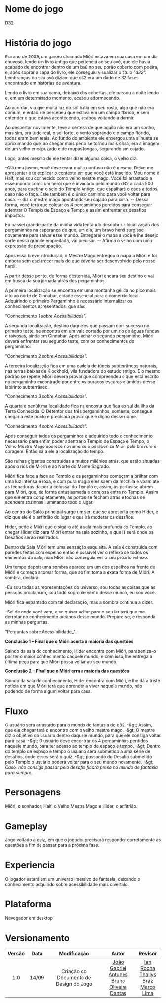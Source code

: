 # **Nome do jogo**

D32

# **História do jogo**

Era ano de 2059, um garoto chamado Mióri estava em sua casa em um dia chuvoso, lendo um livro antigo que pertencia ao seu avô, que ele havia acabado de encontrar dentro de um baú no seu porão coberto com poeira, e, após soprar a capa do livro, ele conseguiu visualizar o título _&quot;d32&quot;._ Lembranças do seu avô diziam que d32 era um dado de 32 fases encontrado em histórias de aventura.

Lendo o livro em sua cama, debaixo das cobertas, ele passou a noite lendo e, em um determinado momento, acabou adormecendo.

Ao acordar, viu que muita luz do sol batia em seu rosto, algo que não era comum, e então ele percebeu que estava em um campo florido, e sem entender o que estava acontecendo, acabou voltando a dormir.

Ao despertar novamente, teve a certeza de que aquilo não era um sonho, mas sim, era tudo real, o sol forte, o vento soprando e o campo florido, todos eram bem reais. Ao fundo do ambiente ele enxergou uma silhueta se aproximando que, ao chegar mais perto se tornou mais clara, era a imagem de um velho encapuzado e de roupas longas, segurando um cajado.

Logo, antes mesmo de ele tentar dizer alguma coisa, o velho diz:

-Olá meu jovem, você deve estar muito confuso não é mesmo. Deixe me apresentar e te explicar o contexto em que você está inserido. Meu nome é Half, mas sou conhecido como velho mestre mago. Você foi arrastado a esse mundo como um herói que é invocado pelo mundo d32 a cada 500 anos, para quebrar o selo do Templo Antigo, que espalhará o caos a todos, caso não o faça. Este também é o único caminho para você voltar para casa. -- diz o mestre mago apontando seu cajado para cima. -- Dessa forma, você terá que coletar os 4 pergaminhos perdidos para conseguir adentrar O Templo de Espaço e Tempo e assim enfrentar os desafios impostos.

Eu passei grande parte da minha vida tentando descobrir a localização dos pergaminhos na esperança de que, um dia, um bravo herói surgisse novamente para salvar esse mundo. Entregarei o mapa a você e lhe desejo sorte nessa grande empreitada, vai precisar. -- Afirma o velho com uma expressão de preocupação.

Após essa breve introdução, o Mestre Mago entregou o mapa a Mióri e foi embora sem esclarecer mais do que deveria ser desenvolvido pelo nosso herói.

A partir desse ponto, de forma destemida, Mióri encara seu destino e vai em busca da sua jornada atrás dos pergaminhos.

A primeira localização se encontra em uma montanha gélida no pico mais alto ao norte de Cinnabar, cidade essencial para o comércio local. Adquirindo o primeiro Pergaminho é necessário internalizar os conhecimentos apresentados, que são:

&quot;Conhecimento _1 sobre Acessibilidade&quot;._

A segunda localização, destino daqueles que passam com sucesso no primeiro teste, se encontra em um vale cortado por um rio de águas fundas e raivosas, ainda em Cinnabar. Após achar o segundo pergaminho, Mióri deverá enfrentar seu segundo teste, com os conhecimentos do pergaminho:

&quot;Conhecimento _2 sobre Acessibilidade&quot;._

A terceira localização fica em uma cadeia de túneis subterrâneos naturais, nas terras baixas de Klockhold, vila fundadora do estudo antigo. E o mesmo padrão se repete, Mióri deverá provar que compreendeu o que está escrito no pergaminho encontrado por entre os buracos escuros e úmidos desse labirinto subterrâneo.

&quot;Conhecimento _3 sobre Acessibilidade&quot;._

A quarta e penúltima localidade fica na encosta que fica ao sul da ilha da Terra Conhecida. O Detentor dos três pergaminhos, somente, consegue chegar a este ponto e precisará provar que é digno desse nome.

&quot;Conhecimento _4 sobre Acessibilidade&quot;._

Após conseguir todos os pergaminhos e adquirido todo o conhecimento necessário para enfim poder adentrar o Templo de Espaço e Tempo, o Velho Mestre Mago aparece novamente e parabeniza Mióri pela bravura e coragem. Então dá a ele a localização do tempo.

São ruínas gigantes construídas a muitos milênios atrás, que estão situadas após o rios de Miorh e ao Norte do Monte Sagrado.

Mióri fica face a face ao Templo e os pergaminhos começam a brilhar com uma luz intensa e roxa, e com pura magia eles saem da mochila e voam até as fechaduras da porta colossal do Templo e, assim, as portas se abrem para Mióri, que, de forma entusiasmada e corajosa entra no Templo. Assim que ele entra completamente, as portas se fecham atrás e tochas se acendem sozinhas iluminando todo o lugar.

Ao centro do Salão principal surge um ser, que se apresenta como Hider, e diz que ele é o anfitrião do lugar e que irá moderar os desafios.

Hider, pede a Mióri que o siga-o até a sala mais profunda do Templo, ao chegar Hider diz para Mióri entrar na sala sozinho, e que lá será onde os Desafios serão realizados.

Dentro da Sala Mióri tem uma sensação esquisita. A sala é construída com paredes feitas com espelho então é possível ver o reflexo de todos os elementos da sala, mas Mióri não conseguia ver o seu próprio reflexo.

Um tempo depois uma sombra aparece em um dos espelhos na frente de Mióri e começa a tomar forma, que ao fim toma a exata forma de Mióri. A sombra, declara:

-Eu sou todas as representações do universo, sou todas as coisas que as pessoas proclamam, sou todo sopro de vento desse mundo, eu sou você.

Mióri fica espantado com tal declaração, mas a sombra continua a dizer.

-Sei de onde você vem, e se quiser voltar para o seu lar terá que me derrotar no conhecimento arcanos desse mundo. Prepare-se, e responda as minhas perguntas.

&quot;Perguntas sobre Acessibilidade_&quot;.

**Conclusão 1 – Final que o Mióri acerta a maioria das questões**

Saindo da sala do conhecimento, Hider encontra com Mióri, parabeniza-o por ter o maior conhecimento daquele mundo, e com isso, lhe entrega a última peça para que Mióri possa voltar ao seu mundo.

**Conclusão 2 – Final que o Mióri erra a maioria das questões**

Saindo da sala do conhecimento, Hider encontra com Mióri, e lhe dá a triste notícia em que Mióri terá que aprender a viver naquele mundo, não podendo de forma algum voltar para casa.

# **Fluxo**

O usuário será arrastado para o mundo de fantasia do d32. -\&gt; Assim, que ele chegar terá o encontro com o velho mestre mago. -\&gt; O mestre diz o objetivo do usuário dentro daquele mundo, para que ele consiga voltar para casa. -\&gt; O usuário deve encontrar os 4 pergaminhos perdidos naquele mundo, para ter acesso ao templo de espaço e tempo. -\&gt; Dentro do templo de espaço e tempo o usuário será submetido a uma série de desafios, onde esses será o quiz. -\&gt; passando do Desafio submetido pelo Templo o usuário poderá voltar para o seu mundo novamente. -\&gt; _Caso, não consiga passar pelo desafio ficará preso no mundo de fantasia para sempre._

# **Personagens**

Mióri, o sonhador; Half, o Velho Mestre Mago e Hider, o anfitrião.

# **Gameplay**

Jogo voltado a quiz, em que o jogador precisará responder corretamente as questões a fim de passar para a próxima fase.

# **Experiencia**

O jogador estará em um universo imersivo de fantasia, deixando o conhecimento adquirido sobre acessibilidade mais divertido.

# **Plataforma**

Navegador em desktop

# **Versionamento**
| Versão | Data | Modificação | Autor | Revisor |
| :---: | :---: | :---: | :---: | :---: |
| 1.0 | 14/09 | Criação do Documento de Design do Jogo | [João Gabriel Antunes](https://github.com/flyerjohn)<br>[Bruno Oliveira Dantas](https://github.com/BrunoOliveiraDantas) | [Ian Rocha](https://github.com/IanPSRocha)<br> [Thallys Braz](https://github.com/thallysbraz)<br> [Marco Lima](https://github.com/markinlimac) 
